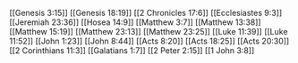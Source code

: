 [[Genesis 3:15]]
[[Genesis 18:19]]
[[2 Chronicles 17:6]]
[[Ecclesiastes 9:3]]
[[Jeremiah 23:36]]
[[Hosea 14:9]]
[[Matthew 3:7]]
[[Matthew 13:38]]
[[Matthew 15:19]]
[[Matthew 23:13]]
[[Matthew 23:25]]
[[Luke 11:39]]
[[Luke 11:52]]
[[John 1:23]]
[[John 8:44]]
[[Acts 8:20]]
[[Acts 18:25]]
[[Acts 20:30]]
[[2 Corinthians 11:3]]
[[Galatians 1:7]]
[[2 Peter 2:15]]
[[1 John 3:8]]
